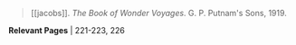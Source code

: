 > [[jacobs]]. *The Book of Wonder Voyages*. G. P. Putnam's Sons, 1919.

**Relevant Pages** | 221-223, 226